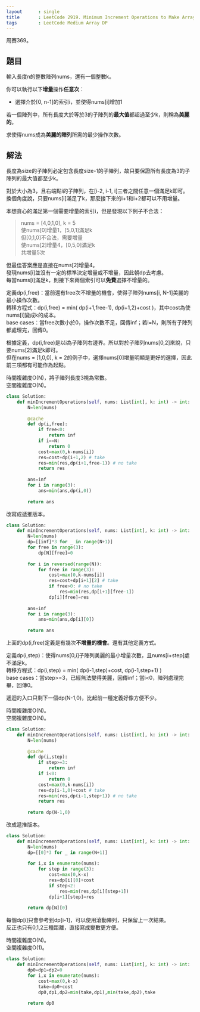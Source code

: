 ```yaml
---
layout      : single
title       : LeetCode 2919. Minimum Increment Operations to Make Array Beautiful
tags        : LeetCode Medium Array DP
---
```

周賽369。

## 題目

輸入長度n的整數陣列nums，還有一個整數k。  

你可以執行以下**增量**操作**任意次**：  

- 選擇介於[0, n-1]的索引i，並使得nums[i]增加1  

若一個陣列中，所有長度大於等於3的子陣列的**最大值**都超過至少k，則稱為**美麗的**。  

求使得nums成為**美麗的陣列**所需的最少操作次數。  

## 解法

長度為size的子陣列必定包含長度size-1的子陣列，故只要保證所有長度為3的子陣列的最大值都至少k。  

對於大小為3，且右端點i的子陣列，在[i-2, i-1, i]三者之間任意一個滿足k即可。  
換個角度說，只要nums[i]滿足了k，那麼接下來的i+1和i+2都可以不用增量。  

本想貪心的滿足第一個需要增量的索引i，但是發現以下例子不合法：  
> nums = [4,0,1,0], k = 5  
> 使nums[0]增量1，[5,0,1]滿足k  
> 但[0,1,0]不合法，需要增量  
> 使nums[2]增量4，[0,5,0]滿足k  
> 共增量5次  

但最佳答案應是直接在nums[2]增量4。  
發現nums[i]並沒有一定的標準決定增量或不增量，因此朝dp去考慮。  
每當nums[i]滿足k，則接下來兩個索引可以**免費**選擇不增量的。  

定義dp(i,free)：當前還有free次不增量的機會，使得子陣列nums[i, N-1]美麗的最小操作次數。  
轉移方程式：dp(i,free) = min( dp(i+1,free-1), dp(i+1,2)+cost )，其中cost為使nums[i]變成k的成本。  
base cases：當free次數小於0，操作次數不足，回傳inf；若i=N，則所有子陣列都處理完，回傳0。  

根據定義，dp(i,free)是以i為子陣列右邊界。所以對於子陣列nums[0,2]來說，只要nums[2]滿足k即可。  
但在nums = [1,0,0], k = 2的例子中，選擇nums[0]增量明顯是更好的選擇，因此前三項都有可能作為起點。  

時間複雜度O(N)，將子陣列長度3視為常數。  
空間複雜度O(N)。  

```python
class Solution:
    def minIncrementOperations(self, nums: List[int], k: int) -> int:
        N=len(nums)
        
        @cache
        def dp(i,free):
            if free<0:
                return inf
            if i==N:
                return 0
            cost=max(0,k-nums[i])
            res=cost+dp(i+1,2) # take
            res=min(res,dp(i+1,free-1)) # no take
            return res
        
        ans=inf
        for i in range(3):
            ans=min(ans,dp(i,0))
            
        return ans
```

改寫成遞推版本。  

```python
class Solution:
    def minIncrementOperations(self, nums: List[int], k: int) -> int:
        N=len(nums)
        dp=[[inf]*3 for _ in range(N+1)]
        for free in range(3):
            dp[N][free]=0
        
        for i in reversed(range(N)):
            for free in range(3):
                cost=max(0,k-nums[i])
                res=cost+dp[i+1][2] # take
                if free>0: # no take
                    res=min(res,dp[i+1][free-1])
                dp[i][free]=res
                
        ans=inf
        for i in range(3):
            ans=min(ans,dp[i][0])
            
        return ans
```

上面的dp(i,free)定義是有幾次**不增量的機會**。還有其他定義方式。  

定義dp(i,step)：使得nums[0,i]子陣列美麗的最小增量次數，且nums[i+step]處不滿足k。  
轉移方程式：dp(i,step) = min( dp(i-1,step)+cost, dp(i-1,step+1) )  
base cases：當step>=3，已經無法變得美麗，回傳inf；當i<0，陣列處理完畢，回傳0。  

遞迴的入口只剩下一個dp(N-1,0)，比起前一種定義好像方便不少。  

時間複雜度O(N)。  
空間複雜度O(N)。  

```python
class Solution:
    def minIncrementOperations(self, nums: List[int], k: int) -> int:
        N=len(nums)
        
        @cache
        def dp(i,step):
            if step>=3:
                return inf
            if i<0:
                return 0
            cost=max(0,k-nums[i])
            res=dp(i-1,0)+cost # take
            res=min(res,dp(i-1,step+1)) # no take
            return res
        
        return dp(N-1,0)
```

改成遞推版本。  

```python
class Solution:
    def minIncrementOperations(self, nums: List[int], k: int) -> int:
        N=len(nums)
        dp=[[0]*3 for _ in range(N+1)]
        
        for i,x in enumerate(nums):
            for step in range(3):
                cost=max(0,k-x)
                res=dp[i][0]+cost
                if step<2:
                    res=min(res,dp[i][step+1])
                dp[i+1][step]=res
        
        return dp[N][0]
```

每個dp[i]只會參考到dp[i-1]，可以使用滾動陣列，只保留上一次結果。  
反正也只有0,1,2三種距離，直接寫成變數更方便。  

時間複雜度O(N)。  
空間複雜度O(1)。  

```python
class Solution:
    def minIncrementOperations(self, nums: List[int], k: int) -> int:
        dp0=dp1=dp2=0
        for i,x in enumerate(nums):
            cost=max(0,k-x)
            take=dp0+cost
            dp0,dp1,dp2=min(take,dp1),min(take,dp2),take
            
        return dp0
```
